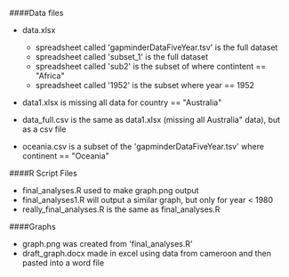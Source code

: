 ####Data files

- data.xlsx
  + spreadsheet called 'gapminderDataFiveYear.tsv' is the full dataset
  + spreadsheet called 'subset_1' is the full dataset
  + spreadsheet called 'sub2' is the subset of where contintent == "Africa"
  + spreadsheet called '1952' is the subset where year == 1952

- data1.xlsx is missing all data for country == "Australia"

- data_full.csv is the same as data1.xlsx (missing all Australia" data), but as a csv file

- oceania.csv is a subset of the 'gapminderDataFiveYear.tsv' where continent == "Oceania"


####R Script Files

- final_analyses.R used to make graph.png output
- final_analyses1.R will output a similar graph, but only for year < 1980
- really_final_analyses.R is the same as final_analyses.R

####Graphs

- graph.png was created from 'final_analyses.R'
- draft_graph.docx made in excel using data from cameroon and then pasted into a word file
